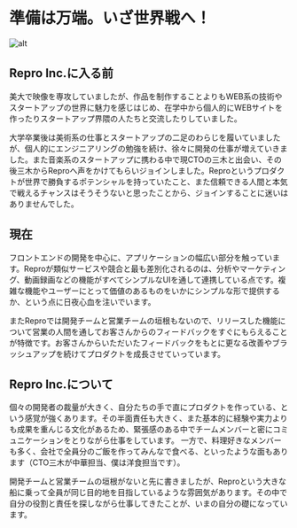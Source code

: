 
# 準備は万端。いざ世界戦へ！

![alt](assets/wantedlyboshu5.jpg)

## Repro Inc.に入る前

美大で映像を専攻していましたが、作品を制作することよりもWEB系の技術やスタートアップの世界に魅力を感じはじめ、在学中から個人的にWEBサイトを作ったりスタートアップ界隈の人たちと交流したりしていました。

大学卒業後は美術系の仕事とスタートアップの二足のわらじを履いていましたが、個人的にエンジニアリングの勉強を続け、徐々に開発の仕事が増えていきました。また音楽系のスタートアップに携わる中で現CTOの三木と出会い、その後三木からReproへ声をかけてもらいジョインしました。Reproというプロダクトが世界で勝負するポテンシャルを持っていたこと、また信頼できる人間と本気で戦えるチャンスはそうそうないと思ったことから、ジョインすることに迷いはありませんでした。

## 現在

フロントエンドの開発を中心に、アプリケーションの幅広い部分を触っています。Reproが類似サービスや競合と最も差別化されるのは、分析やマーケティング、動画録画などの機能がすべてシンプルなUIを通して連携している点です。複雑な機能やユーザーにとって価値のあるものをいかにシンプルな形で提供するか、という点に日夜心血を注いでいます。

またReproでは開発チームと営業チームの垣根もないので、リリースした機能について営業の人間を通してお客さんからのフィードバックをすぐにもらえることが特徴です。お客さんからいただいたフィードバックをもとに更なる改善やブラッシュアップを続けてプロダクトを成長させていっています。

## Repro Inc.について

個々の開発者の裁量が大きく、自分たちの手で直にプロダクトを作っている、という感覚が強くあります。その半面責任も大きく、また基本的に経験や実力よりも成果を重んじる文化があるため、緊張感のある中でチームメンバーと密にコミュニケーションをとりながら仕事をしています。 一方で、料理好きなメンバーも多く、会社で全員分のご飯を作ってみんなで食べる、といったような面もあります（CTO三木が中華担当、僕は洋食担当です）。

開発チームと営業チームの垣根がないと先に書きましたが、Reproという大きな船に乗って全員が同じ目的地を目指しているような雰囲気があります。その中で自分の役割と責任を探しながら仕事してきたことが、いまの自分の礎になっています。
